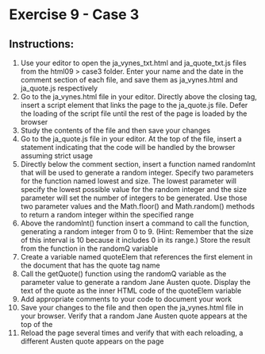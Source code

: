 # Exercise 9 - Case 3

## Instructions:
1. Use your editor to open the ja_vynes_txt.html and ja_quote_txt.js files from the html09 > case3 folder. Enter your name and the date in the comment section of each file, and save them as ja_vynes.html and ja_quote.js respectively
2. Go to the ja_vynes.html file in your editor. Directly above the closing </head> tag, insert a script element that links the page to the ja_quote.js file. Defer the loading of the script file until the rest of the page is loaded by the browser
3. Study the contents of the file and then save your changes
4. Go to the ja_quote.js file in your editor. At the top of the file, insert a statement indicating that the code will be handled by the browser assuming strict usage
5. Directly below the comment section, insert a function named randomlnt that will be used to generate a random integer. Specify two parameters for the function named lowest and size. The lowest parameter will specify the lowest possible value for the random integer and the size parameter will set the number of integers to be generated. Use those two parameter values and the Math.floor() and Math.random() methods to return a random integer within the specified range
6. Above the randomlnt() function insert a command to call the function, generating a random integer from 0 to 9. (Hint: Remember that the size of this interval is 10 because it includes 0 in its range.) Store the result from the function in the randomQ variable
7. Create a variable named quoteElem that references the first element in the document that has the quote tag name
8. Call the getQuote() function using the randomQ variable as the parameter value to generate a random Jane Austen quote. Display the text of the quote as the inner HTML code of the quoteElem variable
9. Add appropriate comments to your code to document your work
10. Save your changes to the file and then open the ja_vynes.html file in your browser. Verify that a random Jane Austen quote appears at the top of the 
11. Reload the page several times and verify that with each reloading, a different Austen quote appears on the page

